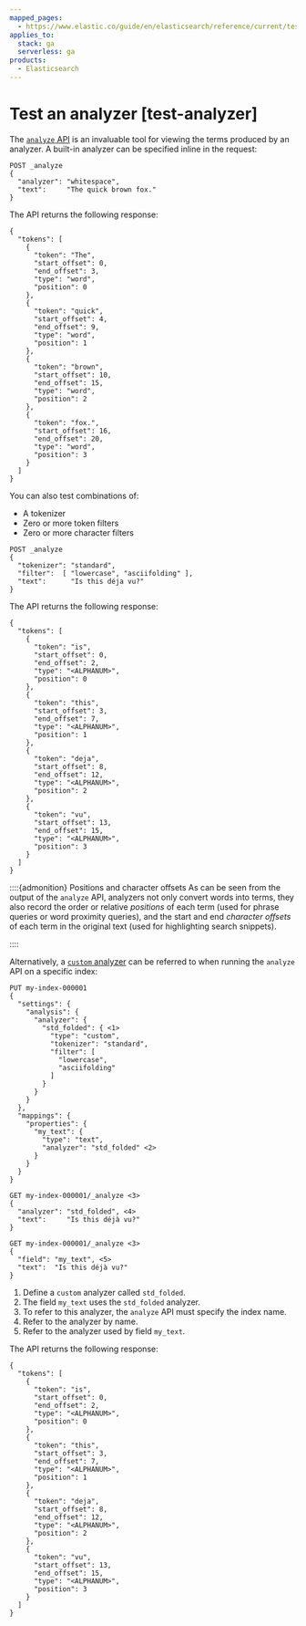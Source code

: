 ```yaml
---
mapped_pages:
  - https://www.elastic.co/guide/en/elasticsearch/reference/current/test-analyzer.html
applies_to:
  stack: ga
  serverless: ga
products:
  - Elasticsearch
---
```


# Test an analyzer [test-analyzer]

The [`analyze` API](https://www.elastic.co/docs/api/doc/elasticsearch/operation/operation-indices-analyze) is an invaluable tool for viewing the terms produced by an analyzer. A built-in analyzer can be specified inline in the request:

```console
POST _analyze
{
  "analyzer": "whitespace",
  "text":     "The quick brown fox."
}
```

The API returns the following response:

```console-result
{
  "tokens": [
    {
      "token": "The",
      "start_offset": 0,
      "end_offset": 3,
      "type": "word",
      "position": 0
    },
    {
      "token": "quick",
      "start_offset": 4,
      "end_offset": 9,
      "type": "word",
      "position": 1
    },
    {
      "token": "brown",
      "start_offset": 10,
      "end_offset": 15,
      "type": "word",
      "position": 2
    },
    {
      "token": "fox.",
      "start_offset": 16,
      "end_offset": 20,
      "type": "word",
      "position": 3
    }
  ]
}
```

You can also test combinations of:

* A tokenizer
* Zero or more token filters
* Zero or more character filters

```console
POST _analyze
{
  "tokenizer": "standard",
  "filter":  [ "lowercase", "asciifolding" ],
  "text":      "Is this déja vu?"
}
```

The API returns the following response:

```console-result
{
  "tokens": [
    {
      "token": "is",
      "start_offset": 0,
      "end_offset": 2,
      "type": "<ALPHANUM>",
      "position": 0
    },
    {
      "token": "this",
      "start_offset": 3,
      "end_offset": 7,
      "type": "<ALPHANUM>",
      "position": 1
    },
    {
      "token": "deja",
      "start_offset": 8,
      "end_offset": 12,
      "type": "<ALPHANUM>",
      "position": 2
    },
    {
      "token": "vu",
      "start_offset": 13,
      "end_offset": 15,
      "type": "<ALPHANUM>",
      "position": 3
    }
  ]
}
```

::::{admonition} Positions and character offsets
As can be seen from the output of the `analyze` API, analyzers not only convert words into terms, they also record the order or relative *positions* of each term (used for phrase queries or word proximity queries), and the start and end *character offsets* of each term in the original text (used for highlighting search snippets).

::::


Alternatively, a [`custom` analyzer](create-custom-analyzer.md) can be referred to when running the `analyze` API on a specific index:

```console
PUT my-index-000001
{
  "settings": {
    "analysis": {
      "analyzer": {
        "std_folded": { <1>
          "type": "custom",
          "tokenizer": "standard",
          "filter": [
            "lowercase",
            "asciifolding"
          ]
        }
      }
    }
  },
  "mappings": {
    "properties": {
      "my_text": {
        "type": "text",
        "analyzer": "std_folded" <2>
      }
    }
  }
}

GET my-index-000001/_analyze <3>
{
  "analyzer": "std_folded", <4>
  "text":     "Is this déjà vu?"
}

GET my-index-000001/_analyze <3>
{
  "field": "my_text", <5>
  "text":  "Is this déjà vu?"
}
```

1. Define a `custom` analyzer called `std_folded`.
2. The field `my_text` uses the `std_folded` analyzer.
3. To refer to this analyzer, the `analyze` API must specify the index name.
4. Refer to the analyzer by name.
5. Refer to the analyzer used by field `my_text`.

The API returns the following response:

```console-result
{
  "tokens": [
    {
      "token": "is",
      "start_offset": 0,
      "end_offset": 2,
      "type": "<ALPHANUM>",
      "position": 0
    },
    {
      "token": "this",
      "start_offset": 3,
      "end_offset": 7,
      "type": "<ALPHANUM>",
      "position": 1
    },
    {
      "token": "deja",
      "start_offset": 8,
      "end_offset": 12,
      "type": "<ALPHANUM>",
      "position": 2
    },
    {
      "token": "vu",
      "start_offset": 13,
      "end_offset": 15,
      "type": "<ALPHANUM>",
      "position": 3
    }
  ]
}
```
